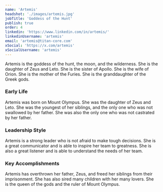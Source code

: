 ```yaml
---
name: 'Artemis'
headshot: './images/artemis.jpg'
jobTitle: 'Goddess of the Hunt'
publish: true
order: 4
linkedin: 'https://www.linkedin.com/in/artemis/'
linkedinUsername: 'artemis'
email: 'artemis@titan-core.com'
xSocial: 'https://x.com/artemis'
xSocialUsername: 'artemis'
---
```


Artemis is the goddess of the hunt, the moon, and the wilderness. She is the daughter of Zeus and Leto. She is the sister of Apollo. She is the wife of Orion. She is the mother of the Furies. She is the granddaughter of the Greek gods.

### Early Life

Artemis was born on Mount Olympus. She was the daughter of Zeus and Leto. She was the youngest of her siblings, and the only one who was not swallowed by her father. She was also the only one who was not castrated by her father.

### Leadership Style

Artemis is a strong leader who is not afraid to make tough decisions. She is a great communicator and is able to inspire her team to greatness. She is also a great listener and is able to understand the needs of her team.

### Key Accomplishments

Artemis has overthrown her father, Zeus, and freed her siblings from their imprisonment. She has also sired many children with her many lovers. She is the queen of the gods and the ruler of Mount Olympus.
